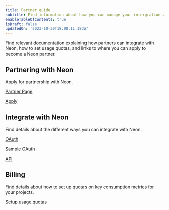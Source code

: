 ```yaml
---
title: Partner guide
subtitle: Find information about how you can manage your intergration with Neon
enableTableOfContents: true
isDraft: false
updatedOn: '2023-10-30T18:08:11.183Z'
---
```


Find relevant documentation explaining how partners can integrate with Neon, how to set usage quotas, and links to where you can apply to become a Neon partner.

## Partnering with Neon

Apply for partnership with Neon.

<DetailIconCards>

<a href="https://neon.tech/partners" description="Discover how Neon can reduce your compute to zero when not in use" icon="hourglass">Partner Page</a>

<a href="https://neon.tech/partners#partners-apply" description="Request partnership online" icon="setup">Apply</a>

</DetailIconCards>

## Integrate with Neon
Find details about the different ways you can integrate with Neon.

<DetailIconCards>

<a href="/docs/guides/oauth-integration" description="Integrate with Neon using OAuth" icon="hourglass">OAuth</a>

<a href="https://neon-experimental.vercel.app/" description="See a sample application using OAuth" icon="hourglass">Sample OAuth</a>

<a href="/docs/reference/api-reference" description="Integrate using the Neon API" icon="setup">API</a>

</DetailIconCards>

## Billing

Find details about how to set up quotas on key consumption metrics for your projects.

<DetailIconCards>

<a href="/docs/guides/autoscaling-guide" description="Use the API to configure billing quotas for your customers" icon="setup">Setup usage quotas</a>

</DetailIconCards>
